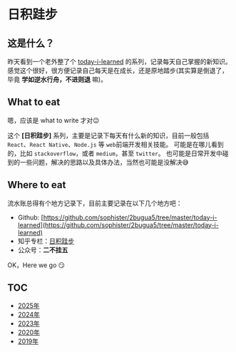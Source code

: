 # 日积跬步

## 这是什么？

昨天看到一个老外整了个 [today-i-learned](https://www.stefanjudis.com/today-i-learned/)  的系列，记录每天自己掌握的新知识。感觉这个很好，很方便记录自己每天是在成长，还是原地踏步(其实算是倒退了，毕竟 **学如逆水行舟，不进则退** 嘛)。

## What to eat

嗯，应该是 what to write 才对😉

这个 **[日积跬步]** 系列，主要是记录下每天有什么新的知识，目前一般包括 `React`、`React Native`、`Node.js` 等 `web`前端开发相关技能。
可能是在哪儿看到的，比如 `stackoverflow`，或者 `medium`，甚至 `twitter`。
也可能是日常开发中碰到的一些问题，解决的思路以及具体办法，当然也可能是没解决😅

## Where to eat

流水账总得有个地方记录下，目前主要记录在以下几个地方吧：

* Github: [https://github.com/sophister/2bugua5/tree/master/today-i-learned](https://github.com/sophister/2bugua5/tree/master/today-i-learned)
* 知乎专栏：[日积跬步](https://zhuanlan.zhihu.com/c_1145361789180104704)
* 公众号：**二不挂五** 

OK，Here we go 😏

## TOC

* [2025年](./2025/readme.md)
* [2024年](./2024/readme.md)
* [2023年](./2023/readme.md)
* [2020年](./2020/readme.md)
* [2019年](./2019/readme.md)

